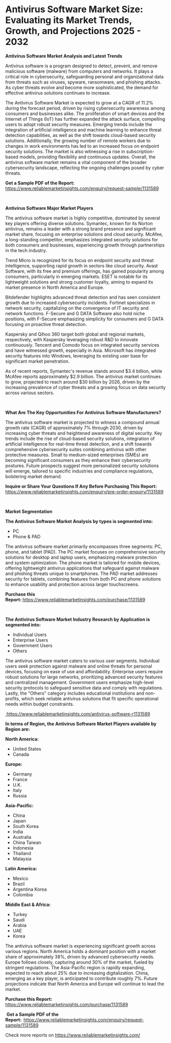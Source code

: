 <p><h1>Antivirus Software Market Size: Evaluating its Market Trends, Growth, and Projections 2025 - 2032</h1></p><p><strong>Antivirus Software Market Analysis and Latest Trends</strong></p>
<p><p>Antivirus software is a program designed to detect, prevent, and remove malicious software (malware) from computers and networks. It plays a critical role in cybersecurity, safeguarding personal and organizational data from threats such as viruses, spyware, ransomware, and phishing attacks. As cyber threats evolve and become more sophisticated, the demand for effective antivirus solutions continues to increase.</p><p>The Antivirus Software Market is expected to grow at a CAGR of 11.2% during the forecast period, driven by rising cybersecurity awareness among consumers and businesses alike. The proliferation of smart devices and the Internet of Things (IoT) has further expanded the attack surface, compelling users to adopt robust security measures. Emerging trends include the integration of artificial intelligence and machine learning to enhance threat detection capabilities, as well as the shift towards cloud-based security solutions. Additionally, the growing number of remote workers due to changes in work environments has led to an increased focus on endpoint security solutions. The market is also witnessing a rise in subscription-based models, providing flexibility and continuous updates. Overall, the antivirus software market remains a vital component of the broader cybersecurity landscape, reflecting the ongoing challenges posed by cyber threats.</p></p>
<p><strong>Get a Sample PDF of the Report:&nbsp;</strong> <a href="https://www.reliablemarketinsights.com/enquiry/request-sample/1131589?utm_campaign=2112&utm_medium=2&utm_source=Github&utm_content=ia&utm_term=11032025&utm_id=antivirus-software">https://www.reliablemarketinsights.com/enquiry/request-sample/1131589</a></p>
<p>&nbsp;</p>
<p><strong>Antivirus Software Major Market Players</strong></p>
<p><p>The antivirus software market is highly competitive, dominated by several key players offering diverse solutions. Symantec, known for its Norton antivirus, remains a leader with a strong brand presence and significant market share, focusing on enterprise solutions and cloud security. McAfee, a long-standing competitor, emphasizes integrated security solutions for both consumers and businesses, experiencing growth through partnerships in the tech industry.</p><p>Trend Micro is recognized for its focus on endpoint security and threat intelligence, supporting rapid growth in sectors like cloud security. Avast Software, with its free and premium offerings, has gained popularity among consumers, particularly in emerging markets. ESET is notable for its lightweight solutions and strong customer loyalty, aiming to expand its market presence in North America and Europe.</p><p>Bitdefender highlights advanced threat detection and has seen consistent growth due to increased cybersecurity incidents. Fortinet specializes in network security, capitalizing on the convergence of IT security and network functions. F-Secure and G DATA Software also hold niche positions, with F-Secure emphasizing simplicity for consumers and G DATA focusing on proactive threat detection.</p><p>Kaspersky and Qihoo 360 target both global and regional markets, respectively, with Kaspersky leveraging robust R&D to innovate continuously. Tencent and Comodo focus on integrated security services and have witnessed growth, especially in Asia. Microsoft has integrated security features into Windows, leveraging its existing user base for significant market penetration.</p><p>As of recent reports, Symantec's revenue stands around $3.4 billion, while McAfee reports approximately $2.9 billion. The antivirus market continues to grow, projected to reach around $30 billion by 2026, driven by the increasing prevalence of cyber threats and a growing focus on data security across various sectors.</p></p>
<p>&nbsp;</p>
<p><strong>What Are The Key Opportunities For Antivirus Software Manufacturers?</strong></p>
<p><p>The antivirus software market is projected to witness a compound annual growth rate (CAGR) of approximately 7% through 2030, driven by increasing cyber threats and heightened awareness of digital security. Key trends include the rise of cloud-based security solutions, integration of artificial intelligence for real-time threat detection, and a shift towards comprehensive cybersecurity suites combining antivirus with other protective measures. Small to medium-sized enterprises (SMEs) are becoming significant consumers as they enhance their cybersecurity postures. Future prospects suggest more personalized security solutions will emerge, tailored to specific industries and compliance regulations, bolstering market demand.</p></p>
<p><strong>Inquire or Share Your Questions If Any Before Purchasing This Report:</strong> <a href="https://www.reliablemarketinsights.com/enquiry/pre-order-enquiry/1131589?utm_campaign=2112&utm_medium=2&utm_source=Github&utm_content=ia&utm_term=11032025&utm_id=antivirus-software">https://www.reliablemarketinsights.com/enquiry/pre-order-enquiry/1131589</a></p>
<p>&nbsp;</p>
<p><strong>Market Segmentation</strong></p>
<p><strong>The Antivirus Software Market Analysis by types is segmented into:</strong></p>
<p><ul><li>PC</li><li>Phone & PAD</li></ul></p>
<p><p>The antivirus software market primarily encompasses three segments: PC, phone, and tablet (PAD). The PC market focuses on comprehensive security solutions for desktop and laptop users, emphasizing malware protection and system optimization. The phone market is tailored for mobile devices, offering lightweight antivirus applications that safeguard against malware and phishing threats unique to smartphones. The PAD market addresses security for tablets, combining features from both PC and phone solutions to enhance usability and protection across larger touchscreens.</p></p>
<p><strong>Purchase this Report:&nbsp;</strong><a href="https://www.reliablemarketinsights.com/purchase/1131589?utm_campaign=2112&utm_medium=2&utm_source=Github&utm_content=ia&utm_term=11032025&utm_id=antivirus-software">https://www.reliablemarketinsights.com/purchase/1131589</a></p>
<p>&nbsp;</p>
<p><strong>The Antivirus Software Market Industry Research by Application is segmented into:</strong></p>
<p><ul><li>Individual Users</li><li>Enterprise Users</li><li>Government Users</li><li>Others</li></ul></p>
<p><p>The antivirus software market caters to various user segments. Individual users seek protection against malware and online threats for personal devices, focusing on ease of use and affordability. Enterprise users require robust solutions for large networks, prioritizing advanced security features and centralized management. Government users emphasize high-level security protocols to safeguard sensitive data and comply with regulations. Lastly, the "Others" category includes educational institutions and non-profits, which seek reliable antivirus solutions that fit specific operational needs within budget constraints.</p></p>
<p><a href="https://www.reliablemarketinsights.com/antivirus-software-r1131589?utm_campaign=2112&utm_medium=2&utm_source=Github&utm_content=ia&utm_term=11032025&utm_id=antivirus-software">&nbsp;https://www.reliablemarketinsights.com/antivirus-software-r1131589</a></p>
<p><strong>In terms of Region, the Antivirus Software Market Players available by Region are:</strong></p>
<p>
    <p> <strong> North America: </strong>
        <ul>
            <li>United States</li>
            <li>Canada</li>
        </ul>
        </p> 
    <p> <strong> Europe: </strong>
        <ul>
            <li>Germany</li>
            <li>France</li>
            <li>U.K.</li>
            <li>Italy</li>
            <li>Russia</li>
        </ul>
        </p> 
    <p> <strong> Asia-Pacific: </strong>
        <ul>
            <li>China</li>
            <li>Japan</li>
            <li>South Korea</li>
            <li>India</li>
            <li>Australia</li>
            <li>China Taiwan</li>
            <li>Indonesia</li>
            <li>Thailand</li>
            <li>Malaysia</li>
        </ul>
        </p> 
    <p> <strong> Latin America: </strong>
        <ul>
            <li>Mexico</li>
            <li>Brazil</li>
            <li>Argentina Korea</li>
            <li>Colombia</li>
        </ul>
        </p> 
    <p> <strong> Middle East & Africa: </strong>
        <ul>
            <li>Turkey</li>
            <li>Saudi</li>
            <li>Arabia</li>
            <li>UAE</li>
            <li>Korea</li>
        </ul>
    </p>
    </p>
<p><p>The antivirus software market is experiencing significant growth across various regions. North America holds a dominant position with a market share of approximately 38%, driven by advanced cybersecurity needs. Europe follows closely, capturing around 30% of the market, fueled by stringent regulations. The Asia-Pacific region is rapidly expanding, expected to reach about 25% due to increasing digitalization. China, emerging as a key player, is anticipated to contribute roughly 7%. Future projections indicate that North America and Europe will continue to lead the market.</p></p>
<p><strong>Purchase this Report: </strong><a href="https://www.reliablemarketinsights.com/purchase/1131589?utm_campaign=2112&utm_medium=2&utm_source=Github&utm_content=ia&utm_term=11032025&utm_id=antivirus-software">https://www.reliablemarketinsights.com/purchase/1131589</a></p>
<p>&nbsp;<strong>Get a Sample PDF of the Report:&nbsp;&nbsp;</strong><a href="https://www.reliablemarketinsights.com/enquiry/request-sample/1131589?utm_campaign=2112&utm_medium=2&utm_source=Github&utm_content=ia&utm_term=11032025&utm_id=antivirus-software">https://www.reliablemarketinsights.com/enquiry/request-sample/1131589</a></p>
<p><strong></strong></p>
<p>Check more reports on <a href="https://www.reliablemarketinsights.com/?utm_campaign=2112&utm_medium=2&utm_source=Github&utm_content=ia&utm_term=11032025&utm_id=antivirus-software">https://www.reliablemarketinsights.com/</a></p>